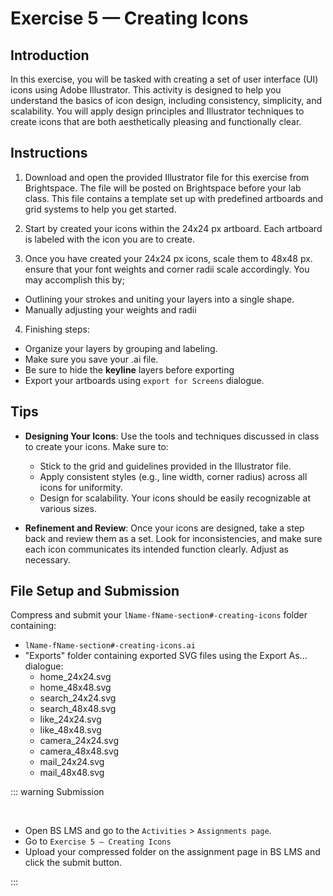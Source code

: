 # Exercise 5 — Creating Icons

## Introduction

In this exercise, you will be tasked with creating a set of user interface (UI) icons using Adobe Illustrator. This activity is designed to help you understand the basics of icon design, including consistency, simplicity, and scalability. You will apply design principles and Illustrator techniques to create icons that are both aesthetically pleasing and functionally clear.

## Instructions

1. Download and open the provided Illustrator file for this exercise from Brightspace. The file will be posted on Brightspace before your lab class. This file contains a template set up with predefined artboards and grid systems to help you get started.

2. Start by created your icons within the 24x24 px artboard. Each artboard is labeled with the icon you are to create.

3. Once you have created your 24x24 px icons, scale them to 48x48 px. ensure that your font weights and corner radii scale accordingly. You may accomplish this by;

- Outlining your strokes and uniting your layers into a single shape.
- Manually adjusting your weights and radii

4. Finishing steps:

- Organize your layers by grouping and labeling.
- Make sure you save your .ai file.
- Be sure to hide the **keyline** layers before exporting
- Export your artboards using `export for Screens` dialogue.

## Tips

- **Designing Your Icons**: Use the tools and techniques discussed in class to create your icons. Make sure to:

  - Stick to the grid and guidelines provided in the Illustrator file.
  - Apply consistent styles (e.g., line width, corner radius) across all icons for uniformity.
  - Design for scalability. Your icons should be easily recognizable at various sizes.

- **Refinement and Review**: Once your icons are designed, take a step back and review them as a set. Look for inconsistencies, and make sure each icon communicates its intended function clearly. Adjust as necessary.

## File Setup and Submission

Compress and submit your `lName-fName-section#-creating-icons` folder containing:

- `lName-fName-section#-creating-icons.ai`
- "Exports" folder containing exported SVG files using the Export As... dialogue:
  - home_24x24.svg
  - home_48x48.svg
  - search_24x24.svg
  - search_48x48.svg
  - like_24x24.svg
  - like_48x48.svg
  - camera_24x24.svg
  - camera_48x48.svg
  - mail_24x24.svg
  - mail_48x48.svg

::: warning Submission

<br>

- Open BS LMS and go to the `Activities` > `Assignments page`.
- Go to `Exercise 5 — Creating Icons`
- Upload your compressed folder on the assignment page in BS LMS and click the submit button.

:::
